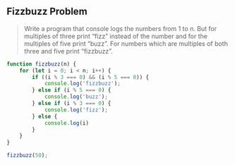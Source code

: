 ## Fizzbuzz Problem

>Write a program that console logs the numbers
from 1 to n. But for multiples of three print
“fizz” instead of the number and for the multiples
of five print “buzz”. For numbers which are multiples
of both three and five print “fizzbuzz”.

```javascript
function fizzbuzz(n) {
    for (let i = 0; i < n; i++) {
        if ((i % 3 === 0) && (i % 5 === 0)) {
            console.log('fizzbuzz');
        } else if (i % 5 === 0) {
            console.log('buzz');
        } else if (i % 3 === 0) {
            console.log('fizz');
        } else {
            console.log(i)
        }
    }
}

fizzbuzz(50);
```

